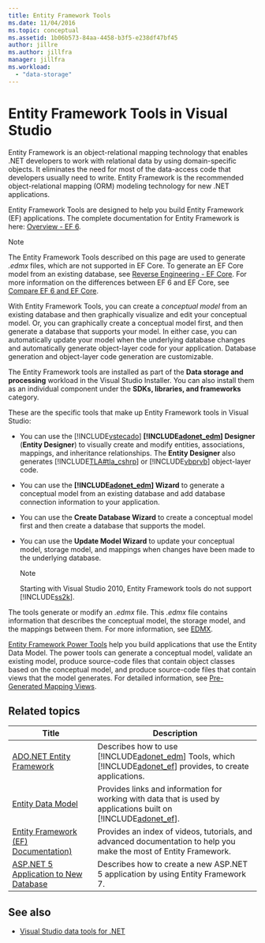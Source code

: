 ```yaml
---
title: Entity Framework Tools
ms.date: 11/04/2016
ms.topic: conceptual
ms.assetid: 1b06b573-84aa-4458-b3f5-e238df47bf45
author: jillre
ms.author: jillfra
manager: jillfra
ms.workload:
  - "data-storage"
---
```

# Entity Framework Tools in Visual Studio

Entity Framework is an object-relational mapping technology that enables .NET developers to work with relational data by using domain-specific objects. It eliminates the need for most of the data-access code that developers usually need to write. Entity Framework is the recommended object-relational mapping (ORM) modeling technology for new .NET applications.

Entity Framework Tools are designed to help you build Entity Framework (EF) applications. The complete documentation for Entity Framework is here: [Overview - EF 6](/ef/ef6/).

  > [!NOTE]
  > The Entity Framework Tools described on this page are used to generate *.edmx* files, which are not supported in EF Core. To generate an EF Core model from an existing database, see [Reverse Engineering - EF Core](/ef/core/managing-schemas/scaffolding). For more information on the differences between EF 6 and EF Core, see [Compare EF 6 and EF Core](/ef/efcore-and-ef6/).

With Entity Framework Tools, you can create a *conceptual model* from an existing database and then graphically visualize and edit your conceptual model. Or, you can graphically create a conceptual model first, and then generate a database that supports your model. In either case, you can automatically update your model when the underlying database changes and automatically generate object-layer code for your application. Database generation and object-layer code generation are customizable.

The Entity Framework tools are installed as part of the **Data storage and processing** workload in the Visual Studio Installer. You can also install them as an individual component under the **SDKs, libraries, and frameworks** category.

These are the specific tools that make up Entity Framework tools in Visual Studio:

- You can use the [!INCLUDE[vstecado](../data-tools/includes/vstecado_md.md)] **[!INCLUDE[adonet_edm](../data-tools/includes/adonet_edm_md.md)] Designer** (**Entity Designer**) to visually create and modify entities, associations, mappings, and inheritance relationships. The **Entity Designer** also generates [!INCLUDE[TLA#tla_cshrp](../data-tools/includes/tlasharptla_cshrp_md.md)] or [!INCLUDE[vbprvb](../code-quality/includes/vbprvb_md.md)] object-layer code.

- You can use the **[!INCLUDE[adonet_edm](../data-tools/includes/adonet_edm_md.md)] Wizard** to generate a conceptual model from an existing database and add database connection information to your application.

- You can use the **Create Database Wizard** to create a conceptual model first and then create a database that supports the model.

- You can use the **Update Model Wizard** to update your conceptual model, storage model, and mappings when changes have been made to the underlying database.

  > [!NOTE]
  > Starting with Visual Studio 2010, Entity Framework tools do not support [!INCLUDE[ss2k](../data-tools/includes/ss2k_md.md)].

The tools generate or modify an *.edmx* file. This *.edmx* file contains information that describes the conceptual model, the storage model, and the mappings between them. For more information, see [EDMX](/ef/ef6/).

[Entity Framework Power Tools](https://marketplace.visualstudio.com/items?itemName=EntityFrameworkTeam.EntityFrameworkPowerToolsBeta4) help you build applications that use the Entity Data Model. The power tools can generate a conceptual model, validate an existing model, produce source-code files that contain object classes based on the conceptual model, and produce source-code files that contain views that the model generates. For detailed information, see [Pre-Generated Mapping Views](https://docs.microsoft.com/ef/ef6/fundamentals/performance/pre-generated-views).

## Related topics

| Title | Description |
| - | - |
| [ADO.NET Entity Framework](/dotnet/framework/data/adonet/ef/index) | Describes how to use [!INCLUDE[adonet_edm](../data-tools/includes/adonet_edm_md.md)] Tools, which [!INCLUDE[adonet_ef](../data-tools/includes/adonet_ef_md.md)] provides, to create applications. |
| [Entity Data Model](/dotnet/framework/data/adonet/entity-data-model) | Provides links and information for working with data that is used by applications built on [!INCLUDE[adonet_ef](../data-tools/includes/adonet_ef_md.md)]. |
| [Entity Framework (EF) Documentation)](/ef/ef6/get-started) | Provides an index of videos, tutorials, and advanced documentation to help you make the most of Entity Framework. |
| [ASP.NET 5 Application to New Database](https://docs.efproject.net/en/latest/platforms/aspnetcore/new-db.html) | Describes how to create a new ASP.NET 5 application by using Entity Framework 7. |

## See also

- [Visual Studio data tools for .NET](../data-tools/visual-studio-data-tools-for-dotnet.md)